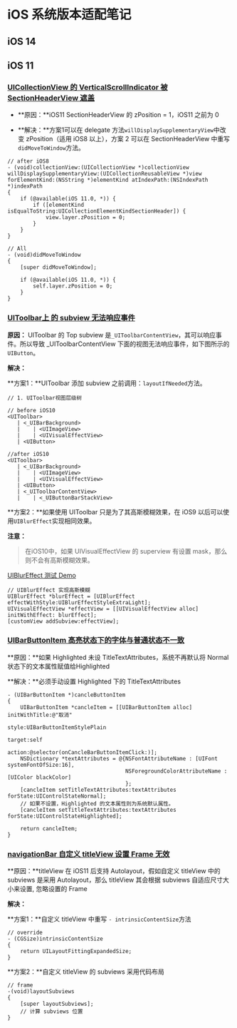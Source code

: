 # iOS 系统版本适配笔记

## iOS 14

## iOS 11

### [UICollectionView 的 VerticalScrollIndicator 被 SectionHeaderView 遮盖]()
* **原因：**iOS11 SectionHeaderView 的 zPosition = 1，iOS11 之前为 0

* **解决：**方案1可以在 delegate 方法`willDisplaySupplementaryView`中改变 zPosition（适用 iOS8 以上），方案 2 可以在 SectionHeaderView 中重写`didMoveToWindow`方法。

```objc
// after iOS8
- (void)collectionView:(UICollectionView *)collectionView willDisplaySupplementaryView:(UICollectionReusableView *)view forElementKind:(NSString *)elementKind atIndexPath:(NSIndexPath *)indexPath
{
    if (@available(iOS 11.0, *)) {
        if ([elementKind isEqualToString:UICollectionElementKindSectionHeader]) {
            view.layer.zPosition = 0;
        }
    }
}
```

```objc
// All
- (void)didMoveToWindow
{
    [super didMoveToWindow];
    
    if (@available(iOS 11.0, *)) {
        self.layer.zPosition = 0;
    }
}
```

### [UIToolbar上 的 subview 无法响应事件]()
**原因：** UIToolbar 的 Top subview 是`_UIToolbarContentView`，其可以响应事件。所以导致 _UIToolbarContentView 下面的视图无法响应事件，如下图所示的`UIButton`。

**解决：** 

**方案1：**UIToolbar 添加 subview 之前调用：`layoutIfNeeded`方法。

```objc
// 1. UIToolbar视图层级树

// before iOS10
<UIToolbar>
   | <_UIBarBackground>
   |    | <UIImageView>
   |    | <UIVisualEffectView>
   | <UIButton>

//after iOS10   
<UIToolbar>
   | <_UIBarBackground>
   |    | <UIImageView>
   |    | <UIVisualEffectView>
   | <UIButton>
   | <_UIToolbarContentView>
   |    | <_UIButtonBarStackView>
```

**方案2：**如果使用 UIToolbar 只是为了其高斯模糊效果，在 iOS9 以后可以使用`UIBlurEffect`实现相同效果。

**注意：**

> 在iOS10中，如果 UIVisualEffectView 的 superview 有设置 mask，那么则不会有高斯模糊效果。

[UIBlurEffect 测试 Demo](https://github.com/zhiyongzou/MyDemos/tree/master/VisualEffectiOS10Demo)

```objc
// UIBlurEffect 实现高斯模糊
UIBlurEffect *blurEffect = [UIBlurEffect effectWithStyle:UIBlurEffectStyleExtraLight];
UIVisualEffectView *effectView = [[UIVisualEffectView alloc] initWithEffect: blurEffect];
[customView addSubview:effectView];   
```

### [UIBarButtonItem 高亮状态下的字体与普通状态不一致]()
**原因：**如果 Highlighted 未设 TitleTextAttributes，系统不再默认将 Normal 状态下的文本属性赋值给Highlighted

**解决：**必须手动设置 Highlighted 下的 TitleTextAttributes

```objc
- (UIBarButtonItem *)cancleButtonItem
{
    UIBarButtonItem *cancleItem = [[UIBarButtonItem alloc] initWithTitle:@"取消"
                                                                   style:UIBarButtonItemStylePlain
                                                                  target:self
                                                                  action:@selector(onCancleBarButtonItemClick:)];
    NSDictionary *textAttributes = @{NSFontAttributeName : [UIFont systemFontOfSize:16],
                                     NSForegroundColorAttributeName : [UIColor blackColor]
                                     };
    [cancleItem setTitleTextAttributes:textAttributes forState:UIControlStateNormal];
    // 如果不设置，Highlighted 的文本属性则为系统默认属性。
    [cancleItem setTitleTextAttributes:textAttributes forState:UIControlStateHighlighted];
    
    return cancleItem;
}

```

### [navigationBar 自定义 titleView 设置 Frame 无效]()
**原因：**titleView 在 iOS11 后支持 Autolayout，假如自定义 titleView 中的 subviews 是采用 Autolayout，那么 titleView 其会根据 subviews 自适应尺寸大小来设置, 忽略设置的 Frame

**解决：**

**方案1：**自定义 titleView 中重写 `- intrinsicContentSize`方法

```objc 
// override
- (CGSize)intrinsicContentSize
{
    return UILayoutFittingExpandedSize;
}
```

**方案2：**自定义 titleView 的 subviews 采用代码布局

```objc
// frame
-(void)layoutSubviews
{
    [super layoutSubviews];
    // 计算 subviews 位置
}
```